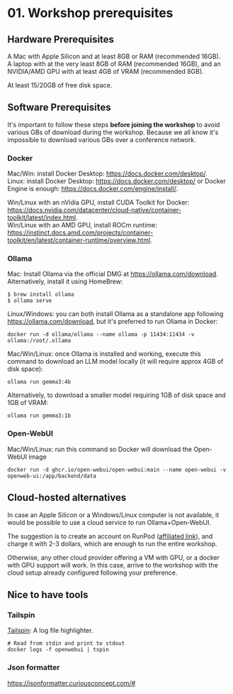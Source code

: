 # 01. Workshop prerequisites




## Hardware Prerequisites

A Mac with Apple Silicon and at least 8GB or RAM (recommended 16GB).  
A laptop with at the very least 8GB of RAM (recommended 16GB), and an NVIDIA/AMD GPU with at least 4GB of VRAM (recommended 8GB).  

At least 15/20GB of free disk space.




## Software Prerequisites

It's important to follow these steps **before joining the workshop** to avoid various GBs of download during the workshop. Because we all know it's impossible to download various GBs over a conference network.


### Docker
Mac/Win: install Docker Desktop: https://docs.docker.com/desktop/.  
Linux: install Docker Desktop: https://docs.docker.com/desktop/ or Docker Engine is enough: https://docs.docker.com/engine/install/. 

Win/Linux with an nVidia GPU, install CUDA Toolkit for Docker: https://docs.nvidia.com/datacenter/cloud-native/container-toolkit/latest/index.html.   
Win/Linux with an AMD GPU, install ROCm runtime: https://instinct.docs.amd.com/projects/container-toolkit/en/latest/container-runtime/overview.html. 


### Ollama

Mac: Install Ollama via the official DMG at https://ollama.com/download.  
Alternatively, install it using HomeBrew:
```
$ brew install ollama
$ ollama serve
```

Linux/Windows: you can both install Ollama as a standalone app following https://ollama.com/download, but it's preferred to run Ollama in Docker: 
```
docker run -d ollama/ollama --name ollama -p 11434:11434 -v ollama:/root/.ollama 
```

Mac/Win/Linux: once Ollama is installed and working, execute this command to download an LLM model locally (it will require approx 4GB of disk space): 
```
ollama run gemma3:4b
```
Alternatively, to download a smaller model requiring 1GB of disk space and 1GB of VRAM:
```
ollama run gemma3:1b
```


### Open-WebUI

Mac/Win/Linux: run this command so Docker will download the Open-WebUI image 
```
docker run -d ghcr.io/open-webui/open-webui:main --name open-webui -v openweb-ui:/app/backend/data
```




## Cloud-hosted alternatives

In case an Apple Silicon or a Windows/Linux computer is not available, it would be possible to use a cloud service to run Ollama+Open-WebUI.

The suggestion is to create an account on RunPod ([affiliated link](https://runpod.io?ref=9ph6k4oh)), and charge it with 2-3 dollars, which are enough to run the entire workshop.  

Otherwise, any other cloud provider offering a VM with GPU, or a docker with GPU support will work. In this case, arrive to the workshop with the cloud setup already configured following your preference.




## Nice to have tools

### Tailspin
[Tailspin](https://github.com/bensadeh/tailspin): A log file highlighter.
```
# Read from stdin and print to stdout
docker logs -f openwebui | tspin
```


### Json formatter
https://jsonformatter.curiousconcept.com/#

